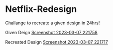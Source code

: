 # Netflix-Redesign

Challange to recreate a given design in 24hrs!

Given Deign
[Screenshot 2023-03-07 221758](https://user-images.githubusercontent.com/43398941/223491044-a0eb7c3a-07fe-4478-bebe-8ae76f72a044.png)

Recreated Design
[Screenshot 2023-03-07 221717](https://user-images.githubusercontent.com/43398941/223491060-571022f4-090b-4dab-aa8a-bb0b8665931e.png)
